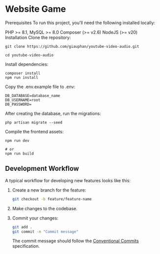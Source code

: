 # Website Game
Prerequisites
To run this project, you'll need the following installed locally:

PHP >= 8.1, MySQL >= 8.0
Composer (>= v2.6)
NodeJS (>= v20)
Installation
Clone the repository:
```
git clone https://github.com/giauphan/youtube-video-audio.git

cd youtube-video-audio

```

Install dependencies:
```
composer install 
npm run install
```
Copy the .env.example file to .env:

```
DB_DATABASE=database_name 
DB_USERNAME=root
DB_PASSWORD=
```

After creating the database, run the migrations:

```
php artisan migrate --seed
```
Compile the frontend assets:
```
npm run dev

# or
npm run build
```
## Development Workflow

A typical workflow for developing new features looks like this:

1. Create a new branch for the feature:

   ```bash
   git checkout -b feature/feature-name
   ```

2. Make changes to the codebase.
3. Commit your changes:

   ```bash
   git add .
   git commit -m "Commit message"
   ```

   The commit message should follow the [Conventional Commits](https://www.conventionalcommits.org/en/v1.0.0/) specification.


